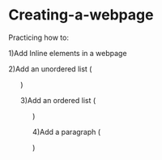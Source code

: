 # Creating-a-webpage

Practicing how to:

1)Add Inline elements in a webpage

2)Add an unordered list (<ul>)

3)Add an ordered list (<ol>) 

4)Add a paragraph (<p>) 


